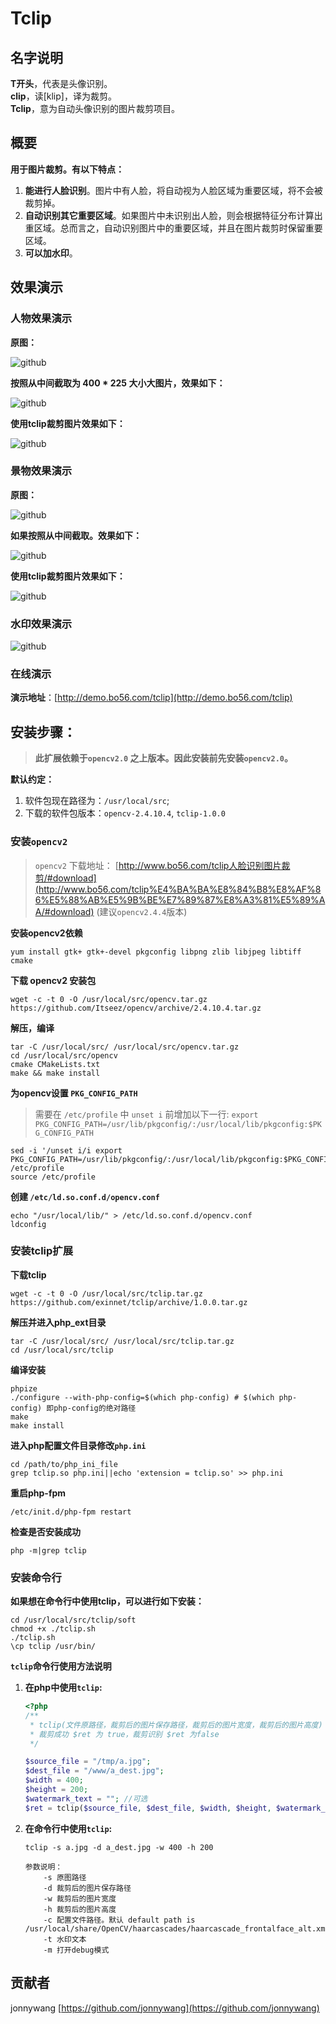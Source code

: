 # Tclip

## 名字说明

**T开头**，代表是头像识别。  
**clip**，读[klip]，译为裁剪。  
**Tclip**，意为自动头像识别的图片裁剪项目。

## 概要

**用于图片裁剪。有以下特点：**

1. **能进行人脸识别**。图片中有人脸，将自动视为人脸区域为重要区域，将不会被裁剪掉。
2. **自动识别其它重要区域**。如果图片中未识别出人脸，则会根据特征分布计算出重区域。总而言之，自动识别图片中的重要区域，并且在图片裁剪时保留重要区域。
3. **可以加水印**。

## 效果演示

### 人物效果演示

**原图：**

![github](https://raw.github.com/exinnet/tclip/master/demo_images/a1.jpg "github")

**按照从中间截取为 400 * 225 大小大图片，效果如下：**

![github](https://raw.github.com/exinnet/tclip/master/demo_images/a2.jpg "github")

**使用tclip裁剪图片效果如下：**

![github](https://raw.github.com/exinnet/tclip/master/demo_images/a3.jpg "github")


### 景物效果演示

**原图：**

![github](https://raw.github.com/exinnet/tclip/master/demo_images/b1.jpg "github")

**如果按照从中间截取。效果如下：**

![github](https://raw.github.com/exinnet/tclip/master/demo_images/b2.jpg "github")

**使用tclip裁剪图片效果如下：**

![github](https://raw.github.com/exinnet/tclip/master/demo_images/b3.jpg "github")

### 水印效果演示

![github](https://raw.github.com/exinnet/tclip/master/demo_images/a1_dest_watermark.jpg "github")

### 在线演示

**演示地址**：[http://demo.bo56.com/tclip](http://demo.bo56.com/tclip)

## 安装步骤：

> **此扩展依赖于`opencv2.0` 之上版本。因此安装前先安装`opencv2.0`。**

**默认约定：**

1. 软件包现在路径为：`/usr/local/src`;
2. 下载的软件包版本：`opencv-2.4.10.4`, `tclip-1.0.0`

### 安装`opencv2`

> `opencv2` 下载地址： [http://www.bo56.com/tclip人脸识别图片裁剪/#download](http://www.bo56.com/tclip%E4%BA%BA%E8%84%B8%E8%AF%86%E5%88%AB%E5%9B%BE%E7%89%87%E8%A3%81%E5%89%AA/#download)  (建议`opencv2.4.4`版本) 

**安装opencv2依赖**

```
yum install gtk+ gtk+-devel pkgconfig libpng zlib libjpeg libtiff cmake
```

**下载 opencv2 安装包**

```
wget -c -t 0 -O /usr/local/src/opencv.tar.gz https://github.com/Itseez/opencv/archive/2.4.10.4.tar.gz
```

**解压，编译**

```
tar -C /usr/local/src/ /usr/local/src/opencv.tar.gz
cd /usr/local/src/opencv
cmake CMakeLists.txt
make && make install
```

**为opencv设置 `PKG_CONFIG_PATH`**

> 需要在 `/etc/profile` 中 `unset i` 前增加以下一行:
> `export PKG_CONFIG_PATH=/usr/lib/pkgconfig/:/usr/local/lib/pkgconfig:$PKG_CONFIG_PATH`

```
sed -i '/unset i/i export PKG_CONFIG_PATH=/usr/lib/pkgconfig/:/usr/local/lib/pkgconfig:$PKG_CONFIG_PATH' /etc/profile
source /etc/profile
```

**创建 `/etc/ld.so.conf.d/opencv.conf`**

```
echo "/usr/local/lib/" > /etc/ld.so.conf.d/opencv.conf
ldconfig
```

### 安装tclip扩展<br/>

**下载tclip**

```
wget -c -t 0 -O /usr/local/src/tclip.tar.gz https://github.com/exinnet/tclip/archive/1.0.0.tar.gz
```

**解压并进入php_ext目录**

```
tar -C /usr/local/src/ /usr/local/src/tclip.tar.gz
cd /usr/local/src/tclip
```

**编译安装**

```
phpize
./configure --with-php-config=$(which php-config) # $(which php-config) 即php-config的绝对路径
make
make install
```

**进入php配置文件目录修改`php.ini`**

```
cd /path/to/php_ini_file
grep tclip.so php.ini||echo 'extension = tclip.so' >> php.ini
```

**重启php-fpm**

```
/etc/init.d/php-fpm restart
```

**检查是否安装成功**

```
php -m|grep tclip
```

### 安装命令行

**如果想在命令行中使用tclip，可以进行如下安装：**

```
cd /usr/local/src/tclip/soft
chmod +x ./tclip.sh
./tclip.sh
\cp tclip /usr/bin/
```

**`tclip`命令行使用方法说明**

1. **在php中使用`tclip`:**

    ```php
    <?php
    /**
     * tclip(文件原路径，裁剪后的图片保存路径，裁剪后的图片宽度，裁剪后的图片高度)
     * 裁剪成功 $ret 为 true，裁剪识别 $ret 为false
     */
    
    $source_file = "/tmp/a.jpg";
    $dest_file = "/www/a_dest.jpg";
    $width = 400;
    $height = 200;
    $watermark_text = ""; //可选
    $ret = tclip($source_file, $dest_file, $width, $height, $watermark_text); 
    ```

2. **在命令行中使用`tclip`:**

    ```
    tclip -s a.jpg -d a_dest.jpg -w 400 -h 200
    
    参数说明：
        -s 原图路径
        -d 裁剪后的图片保存路径
        -w 裁剪后的图片宽度
        -h 裁剪后的图片高度
        -c 配置文件路径。默认 default path is /usr/local/share/OpenCV/haarcascades/haarcascade_frontalface_alt.xml
        -t 水印文本
        -m 打开debug模式
    ```

## 贡献者

jonnywang [https://github.com/jonnywang](https://github.com/jonnywang)
